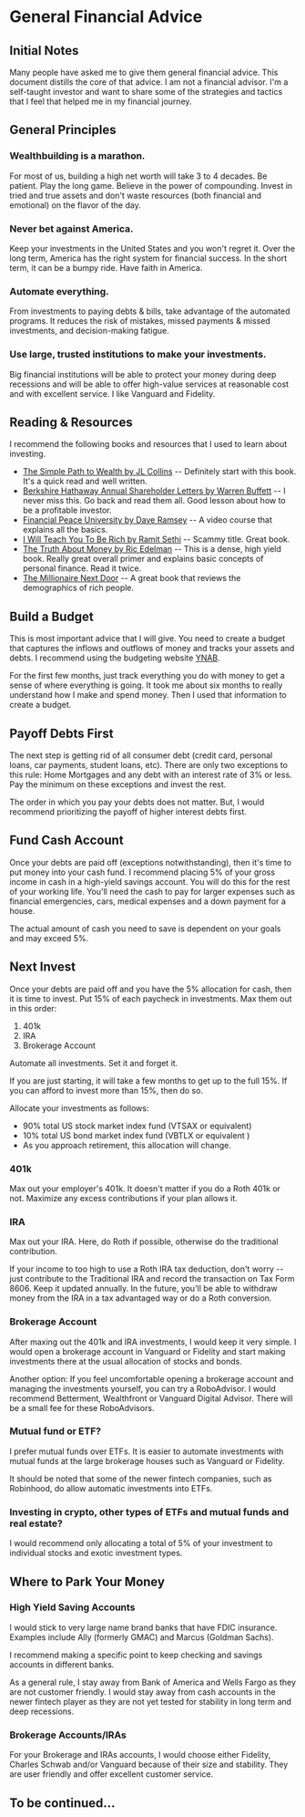 # General Financial Advice
## Initial Notes
Many people have asked me to give them general financial advice. This document distills the core of that advice. I am not a financial advisor. I'm a self-taught investor and want to share some of the strategies and tactics that I feel that helped me in my financial journey.

## General Principles
### Wealthbuilding is a marathon. 
For most of us, building a high net worth will take 3 to 4 decades. Be patient. Play the long game. Believe in the power of compounding. Invest in tried and true assets and don't waste resources (both financial and emotional) on the flavor of the day.

### Never bet against America. 
Keep your investments in the United States and you won't regret it. Over the long term, America has the right system for financial success. In the short term, it can be a bumpy ride. Have faith in America.

### Automate everything. 
From investments to paying debts & bills, take advantage of the automated programs. It reduces the risk of mistakes, missed payments & missed investments, and decision-making fatigue.

### Use large, trusted institutions to make your investments. 
Big financial institutions will be able to protect your money during deep recessions and will be able to offer high-value services at reasonable cost and with excellent service. I like Vanguard and Fidelity.

## Reading & Resources
I recommend the following books and resources that I used to learn about investing.
- [The Simple Path to Wealth by JL Collins](https://bookshop.org/a/11815/9781533667922) -- Definitely start with this book. It's a quick read and well written.
- [Berkshire Hathaway Annual Shareholder Letters by Warren Buffett](https://berkshirehathaway.com/letters/letters.html) -- I never miss this. Go back and read them all. Good lesson about how to be a profitable investor.
- [Financial Peace University by Dave Ramsey](https://www.ramseysolutions.com/ramseyplus/financial-peace) -- A video course that explains all the basics.
- [I Will Teach You To Be Rich by Ramit Sethi](https://bookshop.org/a/11815/9781523505746) -- Scammy title. Great book.
- [The Truth About Money by Ric Edelman](https://bookshop.org/a/11815/9780062006486) -- This is a dense, high yield book. Really great overall primer and explains basic concepts of personal finance. Read it twice.
- [The Millionaire Next Door](https://bookshop.org/a/11815/9781589795471) --  A great book that reviews the demographics of rich people. 

## Build a Budget
This is most important advice that I will give. You need to create a budget that captures the inflows and outflows of money and tracks your assets and debts. I recommend using the budgeting website [YNAB](https://www.youneedabudget.com). 

For the first few months, just track everything you do with money to get a sense of where everything is going. It took me about six months to really understand how I make and spend money. Then I used that information to create a budget.

## Payoff Debts First
The next step is getting rid of all consumer debt (credit card, personal loans, car payments, student loans, etc). There are only two exceptions to this rule: Home Mortgages and any debt with an interest rate of 3% or less. Pay the minimum on these exceptions and invest the rest. 

The order in which you pay your debts does not matter. But, I would recommend prioritizing the payoff of higher interest debts first.  

## Fund Cash Account
Once your debts are paid off (exceptions notwithstanding), then it's time to put money into your cash fund. I recommend placing 5% of your gross income in cash in a high-yield savings account. You will do this for the rest of your working life. You'll need the cash to pay for larger expenses such as financial emergencies, cars, medical expenses and a down payment for a house.

The actual amount of cash you need to save is dependent on your goals and may exceed 5%.

## Next Invest
Once your debts are paid off and you have the 5% allocation for cash, then it is time to invest. Put 15% of each paycheck in investments. Max them out in this order:

1. 401k
2. IRA
3. Brokerage Account 

Automate all investments. Set it and forget it.

If you are just starting, it will take a few months to get up to the full 15%. If you can afford to invest more than 15%, then do so. 

Allocate your investments as follows:
- 90% total US stock market index fund (VTSAX or equivalent)
- 10% total US bond market index fund (VBTLX or equivalent )
- As you approach retirement, this allocation will change.

### 401k
Max out your employer's 401k. It doesn't matter if you do a Roth 401k or not. Maximize any excess contributions if your plan allows it.

### IRA
Max out your IRA. Here, do Roth if possible, otherwise do the traditional contribution.

If your income to too high to use a Roth IRA tax deduction, don't worry -- just contribute to the Traditional IRA and record the transaction on Tax Form 8606. Keep it updated annually. In the future, you'll be able to withdraw money from the IRA in a tax advantaged way or do a Roth conversion.
 
### Brokerage Account
After maxing out the 401k and IRA investments, I would keep it very simple. I would open a brokerage account in Vanguard or Fidelity and start making investments there at the usual allocation of stocks and bonds.

Another option: If you feel uncomfortable opening a brokerage account and managing the investments yourself, you can try a RoboAdvisor. I would recommend Betterment, Wealthfront or Vanguard Digital Advisor. There will be a small fee for these RoboAdvisors. 

### Mutual fund or ETF?
I prefer mutual funds over ETFs. It is easier to automate investments with mutual funds at the large brokerage houses such as Vanguard or Fidelity.

It should be noted that some of the newer fintech companies, such as Robinhood, do allow automatic investments into ETFs.

### Investing in crypto, other types of ETFs and mutual funds and real estate?
I would recommend only allocating a total of 5% of your investment to individual stocks and exotic investment types.

## Where to Park Your Money

### High Yield Saving Accounts
I would stick to very large name brand banks that have FDIC insurance. Examples include Ally (formerly GMAC) and Marcus (Goldman Sachs). 

I recommend making a specific point to keep checking and savings accounts in different banks. 

As a general rule, I stay away from Bank of America and Wells Fargo as they are not customer friendly. I would stay away from cash accounts in the newer fintech player as they are not yet tested for stability in long term and deep recessions. 

### Brokerage Accounts/IRAs
For your Brokerage and IRAs accounts, I would choose either Fidelity, Charles Schwab and/or Vanguard  because of their size and stability. They are user friendly and offer excellent customer service.

## To be continued...




